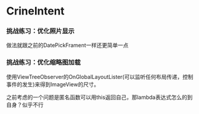 # CrineIntent

### 挑战练习：优化照片显示

做法就跟之前的DatePickFrament一样还更简单一点

### 挑战练习：优化缩略图加载

使用ViewTreeObserver的OnGlobalLayoutLister(可以监听任何布局传递，控制事件的发生)来得到ImageView的尺寸。

之前考虑的一个问题是匿名函数可以用this返回自己，那lambda表达式怎么的到自身？似乎不行

